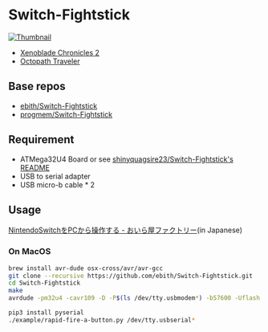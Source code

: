# Switch-Fightstick
[![Thumbnail](https://i.imgur.com/cJLZUdhl.jpg)](https://twitter.com/ebith/status/954858876028907521)
- [Xenoblade Chronicles 2](https://twitter.com/ebith/status/954858876028907521)
- [Octopath Traveler](https://twitter.com/ebith/status/1079163336862818305)

## Base repos

- [ebith/Switch-Fightstick](https://github.com/ebith/Switch-Fightstick)
- [progmem/Switch-Fightstick](https://github.com/progmem/Switch-Fightstick)

## Requirement
- ATMega32U4 Board or see [shinyquagsire23/Switch-Fightstick's README](https://github.com/shinyquagsire23/Switch-Fightstick/blob/master/README.md)
- USB to serial adapter
- USB micro-b cable * 2

## Usage
[NintendoSwitchをPCから操作する - おいら屋ファクトリー](https://blog.feelmy.net/control-nintendo-switch-from-computer/)(in Japanese)

### On MacOS
```sh
brew install avr-dude osx-cross/avr/avr-gcc
git clone --recursive https://github.com/ebith/Switch-Fightstick.git
cd Switch-Fightstick
make
avrdude -pm32u4 -cavr109 -D -P$(ls /dev/tty.usbmodem*) -b57600 -Uflash:w:Joystick.hex # need reset

pip3 install pyserial
./example/rapid-fire-a-button.py /dev/tty.usbserial*
```
